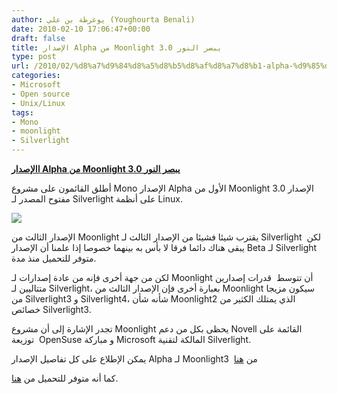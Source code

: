```yaml
---
author: يوغرطة بن علي (Youghourta Benali)
date: 2010-02-10 17:06:47+00:00
draft: false
title: الإصدار Alpha من Moonlight 3.0 يبصر النور
type: post
url: /2010/02/%d8%a7%d9%84%d8%a5%d8%b5%d8%af%d8%a7%d8%b1-alpha-%d9%85%d9%86-moonlight-3-0-%d9%8a%d8%a8%d8%b5%d8%b1-%d8%a7%d9%84%d9%86%d9%88%d8%b1/
categories:
- Microsoft
- Open source
- Unix/Linux
tags:
- Mono
- moonlight
- Silverlight
---
```


[**االإصدار Alpha من Moonlight 3.0 يبصر النور**](http://www.it-scoop.com/2010/02/%d8%a7%d9%84%d8%a5%d8%b5%d8%af%d8%a7%d8%b1-alpha-%d9%85%d9%86-moonlight-3-0-%d9%8a%d8%a8%d8%b5%d8%b1-%d8%a7%d9%84%d9%86%d9%88%d8%b1/)


أطلق القائمون على مشروع Mono الإصدار Alpha الأول من Moonlight 3.0 الإصدار مفتوح المصدر لـ Silverlight على أنظمة Linux.

[![](http://www.it-scoop.com/wp-content/uploads/2010/02/moonlight-261x300.png)
](http://www.it-scoop.com/2010/02/%d8%a7%d9%84%d8%a5%d8%b5%d8%af%d8%a7%d8%b1-alpha-%d9%85%d9%86-moonlight-3-0-%d9%8a%d8%a8%d8%b5%d8%b1-%d8%a7%d9%84%d9%86%d9%88%d8%b1/)

الإصدار الثالث من Moonlight يقترب شيئا فشيئا من الإصدار الثالث لـ Silverlight  لكن يبقى هناك دائما فرقا لا بأس به بينهما خصوصا إذا علمنا أن الإصدار Beta لـ Silverlight متوفر للتحميل منذ مدة.

لكن من جهة أخرى فإنه من عادة إصدارات لـ Moonlight أن تتوسط  قدرات إصدارين متتاليين لـ Silverlight، بعبارة أخرى فإن الإصدار الثالث من Moonlight سيكون مزيجا من Silverlight3 و Silverlight4، شأنه شأن Moonlight2 الذي يمتلك الكثير من خصائص Silverlight3.

تجدر الإشارة إلى أن مشروع Moonlight يحظى بكل من دعم Novell القائمة على توزيعة  OpenSuse و مباركة Microsoft المالكة لتقنية Silverlight.

يمكن الإطلاع على كل تفاصيل الإصدار Alpha لـ Moonlight3  من [هنا](http://www.mono-project.com/Moonlight/Preview#Release_Notes)

كما أنه متوفر للتحميل من [هنا](http://go-mono.com/moonlight/prerelease.aspx).
